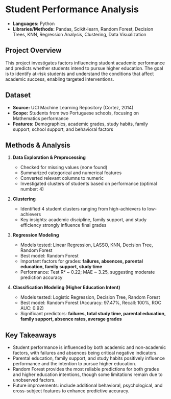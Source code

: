 # Student Performance Analysis
- **Languages:** Python 
- **Libraries/Methods:** Pandas, Scikit-learn, Random Forest, Decision Trees, KNN, Regression Analysis, Clustering, Data Visualization  

## Project Overview
This project investigates factors influencing student academic performance and predicts whether students intend to pursue higher education. The goal is to identify at-risk students and understand the conditions that affect academic success, enabling targeted interventions.

## Dataset
- **Source:** UCI Machine Learning Repository (Cortez, 2014)  
- **Scope:** Students from two Portuguese schools, focusing on Mathematics performance  
- **Features:** Demographics, academic grades, study habits, family support, school support, and behavioral factors  

## Methods & Analysis
1. **Data Exploration & Preprocessing**
   - Checked for missing values (none found)  
   - Summarized categorical and numerical features  
   - Converted relevant columns to numeric  
   - Investigated clusters of students based on performance (optimal number: 4)  

2. **Clustering**
   - Identified 4 student clusters ranging from high-achievers to low-achievers  
   - Key insights: academic discipline, family support, and study efficiency strongly influence final grades  

3. **Regression Modeling**
   - Models tested: Linear Regression, LASSO, KNN, Decision Tree, Random Forest  
   - Best model: Random Forest  
   - Important factors for grades: **failures, absences, parental education, family support, study time**  
   - Performance: Test R² ~ 0.22; MAE ~ 3.25, suggesting moderate prediction accuracy  

4. **Classification Modeling (Higher Education Intent)**
   - Models tested: Logistic Regression, Decision Tree, Random Forest  
   - Best model: Random Forest (Accuracy: 97.47%, Recall: 100%, ROC AUC: 0.92)  
   - Significant predictors: **failures, total study time, parental education, family support, absence rates, average grades**  

## Key Takeaways
- Student performance is influenced by both academic and non-academic factors, with failures and absences being critical negative indicators.  
- Parental education, family support, and study habits positively influence performance and the intention to pursue higher education.  
- Random Forest provides the most reliable predictions for both grades and higher education intentions, though some limitations remain due to unobserved factors.  
- Future improvements: include additional behavioral, psychological, and cross-subject features to enhance predictive accuracy.  


